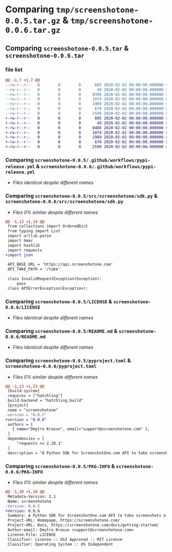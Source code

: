 # Comparing `tmp/screenshotone-0.0.5.tar.gz` & `tmp/screenshotone-0.0.6.tar.gz`

## Comparing `screenshotone-0.0.5.tar` & `screenshotone-0.0.6.tar`

### file list

```diff
@@ -1,7 +1,7 @@
--rw-r--r--   0        0        0      605 2020-02-02 00:00:00.000000 screenshotone-0.0.5/.github/workflows/pypi-release.yml
--rw-r--r--   0        0        0       49 2020-02-02 00:00:00.000000 screenshotone-0.0.5/src/screenshotone/__init__.py
--rw-r--r--   0        0        0     8396 2020-02-02 00:00:00.000000 screenshotone-0.0.5/src/screenshotone/sdk.py
--rw-r--r--   0        0        0     1074 2020-02-02 00:00:00.000000 screenshotone-0.0.5/LICENSE
--rw-r--r--   0        0        0     1989 2020-02-02 00:00:00.000000 screenshotone-0.0.5/README.md
--rw-r--r--   0        0        0      670 2020-02-02 00:00:00.000000 screenshotone-0.0.5/pyproject.toml
--rw-r--r--   0        0        0     2590 2020-02-02 00:00:00.000000 screenshotone-0.0.5/PKG-INFO
+-rw-r--r--   0        0        0      605 2020-02-02 00:00:00.000000 screenshotone-0.0.6/.github/workflows/pypi-release.yml
+-rw-r--r--   0        0        0       49 2020-02-02 00:00:00.000000 screenshotone-0.0.6/src/screenshotone/__init__.py
+-rw-r--r--   0        0        0     8408 2020-02-02 00:00:00.000000 screenshotone-0.0.6/src/screenshotone/sdk.py
+-rw-r--r--   0        0        0     1074 2020-02-02 00:00:00.000000 screenshotone-0.0.6/LICENSE
+-rw-r--r--   0        0        0     1989 2020-02-02 00:00:00.000000 screenshotone-0.0.6/README.md
+-rw-r--r--   0        0        0      670 2020-02-02 00:00:00.000000 screenshotone-0.0.6/pyproject.toml
+-rw-r--r--   0        0        0     2590 2020-02-02 00:00:00.000000 screenshotone-0.0.6/PKG-INFO
```

### Comparing `screenshotone-0.0.5/.github/workflows/pypi-release.yml` & `screenshotone-0.0.6/.github/workflows/pypi-release.yml`

 * *Files identical despite different names*

### Comparing `screenshotone-0.0.5/src/screenshotone/sdk.py` & `screenshotone-0.0.6/src/screenshotone/sdk.py`

 * *Files 0% similar despite different names*

```diff
@@ -1,13 +1,14 @@
 from collections import OrderedDict
 from typing import List
 import urllib.parse
 import hmac
 import hashlib
 import requests
+import json
 
 API_BASE_URL = 'https://api.screenshotone.com'
 API_TAKE_PATH = '/take'
 
 class InvalidRequestException(Exception):
     pass
 class APIErrorException(Exception):
```

### Comparing `screenshotone-0.0.5/LICENSE` & `screenshotone-0.0.6/LICENSE`

 * *Files identical despite different names*

### Comparing `screenshotone-0.0.5/README.md` & `screenshotone-0.0.6/README.md`

 * *Files identical despite different names*

### Comparing `screenshotone-0.0.5/pyproject.toml` & `screenshotone-0.0.6/pyproject.toml`

 * *Files 0% similar despite different names*

```diff
@@ -1,13 +1,13 @@
 [build-system]
 requires = ["hatchling"]
 build-backend = "hatchling.build"
 [project]
 name = "screenshotone"
-version = "0.0.5"
+version = "0.0.6"
 authors = [
   { name="Dmytro Krasun", email="support@screenshotone.com" },
 ]
 dependencies = [
     "requests >= 2.28.1"
 ]
 description = "A Python SDK for ScreenshotOne.com API to take screenshots of URLs, render HTML as images and PDF"
```

### Comparing `screenshotone-0.0.5/PKG-INFO` & `screenshotone-0.0.6/PKG-INFO`

 * *Files 0% similar despite different names*

```diff
@@ -1,10 +1,10 @@
 Metadata-Version: 2.1
 Name: screenshotone
-Version: 0.0.5
+Version: 0.0.6
 Summary: A Python SDK for ScreenshotOne.com API to take screenshots of URLs, render HTML as images and PDF
 Project-URL: Homepage, https://screenshotone.com/
 Project-URL: Docs, https://screenshotone.com/docs/getting-started/
 Author-email: Dmytro Krasun <support@screenshotone.com>
 License-File: LICENSE
 Classifier: License :: OSI Approved :: MIT License
 Classifier: Operating System :: OS Independent
```

